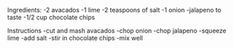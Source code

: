 Ingredients:
-2 avacados
-1 lime
-2 teaspoons of salt
-1 onion
-jalapeno to taste
-1/2 cup chocolate chips

Instructions
-cut and mash avacados
-chop onion
-chop jalapeno
-squeeze lime
-add salt
-stir in chocolate chips
-mix well
